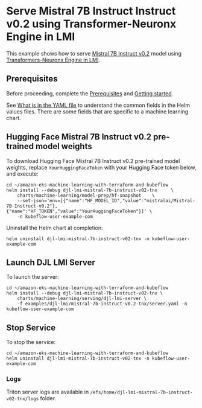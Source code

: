 # Serve Mistral 7B Instruct Instruct v0.2 using Transformer-Neuronx Engine in LMI

This example shows how to serve [Mistral 7B Instruct v0.2](https://huggingface.co/mistralai/Mistral-7B-Instruct-v0.2) model using [Transformers-Neuronx Engine in LMI](https://docs.djl.ai/docs/serving/serving/docs/lmi/user_guides/tnx_user_guide.html).

## Prerequisites

Before proceeding, complete the [Prerequisites](../../../README.md#prerequisites) and [Getting started](../../../README.md#getting-started). 

See [What is in the YAML file](../../../README.md#what-is-in-the-yaml-file) to understand the common fields in the Helm values files. There are some fields that are specific to a machine learning chart.


## Hugging Face Mistral 7B Instruct v0.2 pre-trained model weights

To download Hugging Face Mistral 7B Instruct v0.2 pre-trained model weights, replace `YourHuggingFaceToken` with your Hugging Face token below, and execute:

    cd ~/amazon-eks-machine-learning-with-terraform-and-kubeflow
    helm install --debug djl-lmi-mistral-7b-instruct-v02-tnx     \
        charts/machine-learning/model-prep/hf-snapshot    \
        --set-json='env=[{"name":"HF_MODEL_ID","value":"mistralai/Mistral-7B-Instruct-v0.2"},{"name":"HF_TOKEN","value":"YourHuggingFaceToken"}]' \
        -n kubeflow-user-example-com

Uninstall the Helm chart at completion:

    helm uninstall djl-lmi-mistral-7b-instruct-v02-tnx -n kubeflow-user-example-com


## Launch DJL LMI Server

To launch the server:

    cd ~/amazon-eks-machine-learning-with-terraform-and-kubeflow
    helm install --debug djl-lmi-mistral-7b-instruct-v02-tnx \
        charts/machine-learning/serving/djl-lmi-server \
        -f examples/djl-lmi/mistral-7b-instruct-v0.2-tnx/server.yaml -n kubeflow-user-example-com


## Stop Service

To stop the service:

    cd ~/amazon-eks-machine-learning-with-terraform-and-kubeflow
    helm uninstall djl-lmi-mistral-7b-instruct-v02-tnx -n kubeflow-user-example-com

### Logs

Triton server logs are available in `/efs/home/djl-lmi-mistral-7b-instruct-v02-tnx/logs` folder. 
